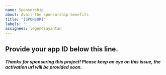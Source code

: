 ```yaml
---
name: Sponsorship
about: Avail the sponsorship benefits
title: "[SPONSOR]"
labels: ''
assignees: legendsayantan
---
```

**Provide your app ID below this line.**
-

##### Thanks for sponsoring this project! Please keep an eye on this issue, the activation url will be provided soon. 
